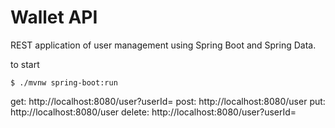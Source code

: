 # Wallet API
REST application of user management using Spring Boot and Spring Data. 

to start
```
$ ./mvnw spring-boot:run
```

get: http://localhost:8080/user?userId=<userid>
post: http://localhost:8080/user
put: http://localhost:8080/user
delete: http://localhost:8080/user?userId=<userid>
